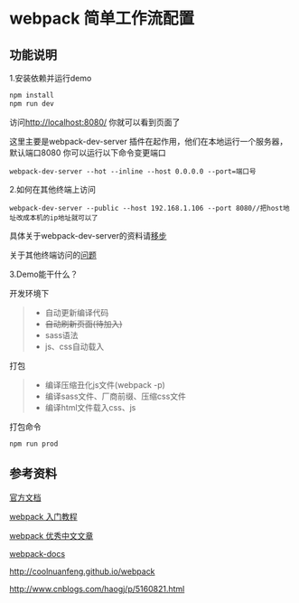 # webpack 简单工作流配置

## 功能说明

1.安装依赖并运行demo

```bash
npm install
npm run dev
```

访问<http://localhost:8080/> 你就可以看到页面了

这里主要是webpack-dev-server 插件在起作用，他们在本地运行一个服务器，默认端口8080 你可以运行以下命令变更端口

```
webpack-dev-server --hot --inline --host 0.0.0.0 --port=端口号
```

2.如何在其他终端上访问
```
webpack-dev-server --public --host 192.168.1.106 --port 8080//把host地址改成本机的ip地址就可以了
```

具体关于webpack-dev-server的资料请[移步](https://github.com/e-cloud/webpack-docs/wiki/webpack-dev-server.cn)

关于其他终端访问的[问题](https://github.com/webpack/webpack-dev-server/issues/882)

3.Demo能干什么？

开发环境下

> - 自动更新编译代码
> - ~~自动刷新页面(待加入)~~
> - sass语法
> - js、css自动载入

打包

> - 编译压缩丑化js文件(webpack -p)
> - 编译sass文件、厂商前缀、压缩css文件
> - 编译html文件载入css、js

打包命令

```
npm run prod
```

## 参考资料

[官方文档](https://webpack.js.org/guides/get-started/)

[webpack 入门教程](https://llp0574.github.io/2016/11/29/getting-started-with-webpack2/)

[webpack 优秀中文文章](https://github.com/webpack-china/awesome-webpack-cn)

[webpack-docs](https://github.com/e-cloud/webpack-docs/wiki/webpack-dev-server.cn)

<http://coolnuanfeng.github.io/webpack>

<http://www.cnblogs.com/haogj/p/5160821.html>
